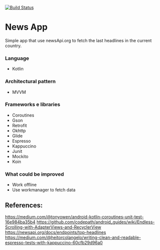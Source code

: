 [![Build Status](https://travis-ci.org/felipejm/NewsApp.svg?branch=develop)](https://travis-ci.org/felipejm/NewsApp)

# News App
 Simple app that use newsApi.org to fetch the last headlines in the current country.

### Language
* Kotlin

### Architectural pattern
 * MVVM

### Frameworks e libraries
* Coroutines
* Gson
* Retrofit
* Okhttp
* Glide
* Espresso
* Kappuccino
* Junit
* Mockito
* Koin

### What could be improved
* Work offline
* Use workmanager to fetch data

## References:
https://medium.com/@tonyowen/android-kotlin-coroutines-unit-test-16e984ba35b4
https://github.com/codepath/android_guides/wiki/Endless-Scrolling-with-AdapterViews-and-RecyclerView
https://newsapi.org/docs/endpoints/top-headlines
https://medium.com/@heitorcolangelo/writing-clean-and-readable-espresso-tests-with-kappuccino-60cfb29d96a0
